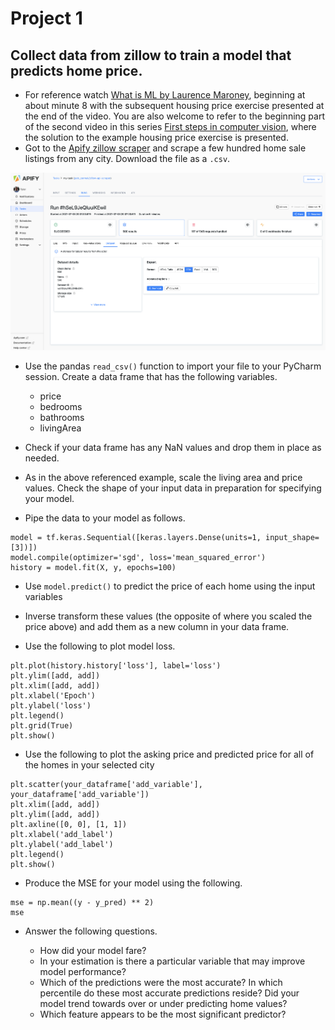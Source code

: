 # Project 1

## Collect data from zillow to train a model that predicts home price.
- For reference watch [What is ML by Laurence Maroney](https://www.youtube.com/watch?v=_Z9TRANg4c0), beginning at about minute 8 with the subsequent housing price exercise presented at the end of the video.  You are also welcome to refer to the beginning part of the second video in this series [First steps in computer vision](https://www.youtube.com/watch?v=j-35y1M9rRU), where the solution to the example housing price exercise is presented.
- Got to the [Apify zillow scraper](https://apify.com/petr_cermak/zillow-api-scraper) and scrape a few hundred home sale listings from any city.  Download the file as a `.csv`.

![importing libraries](images/apify.png)

- Use the pandas `read_csv()` function to import your file to your PyCharm session.  Create a data frame that has the following variables.
    - price
    - bedrooms
    - bathrooms
    - livingArea

- Check if your data frame has any NaN values and drop them in place as needed.

- As in the above referenced example, scale the living area and price values.  Check the shape of your input data in preparation for specifying your model.

- Pipe the data to your model as follows.

```
model = tf.keras.Sequential([keras.layers.Dense(units=1, input_shape=[3])])
model.compile(optimizer='sgd', loss='mean_squared_error')
history = model.fit(X, y, epochs=100)
```

- Use `model.predict()` to predict the price of each home using the input variables

- Inverse transform these values (the opposite of where you scaled the price above) and add them as a new column in your data frame.

- Use the following to plot model loss.

```
plt.plot(history.history['loss'], label='loss')
plt.ylim([add, add])
plt.xlim([add, add])
plt.xlabel('Epoch')
plt.ylabel('loss')
plt.legend()
plt.grid(True)
plt.show()
```

- Use the following to plot the asking price and predicted price for all of the homes in your selected city

```
plt.scatter(your_dataframe['add_variable'], your_dataframe['add_variable'])
plt.xlim([add, add])
plt.ylim([add, add])
plt.axline([0, 0], [1, 1])
plt.xlabel('add_label')
plt.ylabel('add_label')
plt.legend()
plt.show()
```

- Produce the MSE for your model using the following.

```
mse = np.mean((y - y_pred) ** 2)
mse
```

- Answer the following questions.

    - How did your model fare?
    - In your estimation is there a particular variable that may improve model performance?
    - Which of the predictions were the most accurate?  In which percentile do these most accurate predictions reside? Did your model trend towards over or under predicting home values?
    - Which feature appears to be the most significant predictor?

